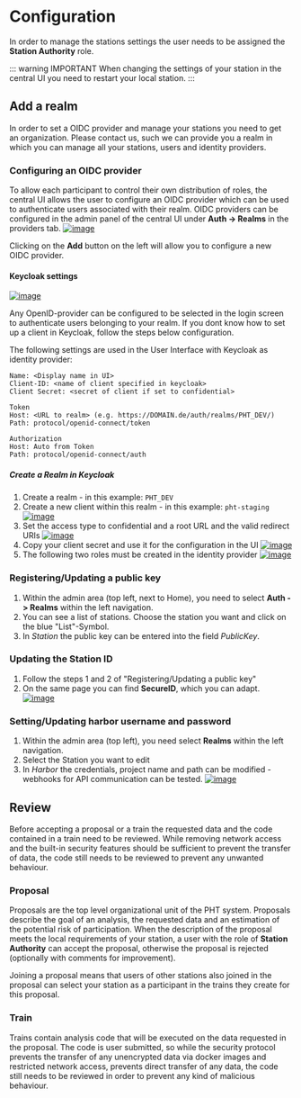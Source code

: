 # Configuration

In order to manage the stations settings the user needs to be assigned the **Station Authority** role.

::: warning IMPORTANT
When changing the settings of your station in the central UI you need to restart your local station. 
:::

## Add a realm
In order to set a OIDC provider and manage your stations you need to get an organization. Please contact us,
such we can provide you a realm in which you can manage all your stations, users and identity providers.

### Configuring an OIDC provider
To allow each participant to control their own distribution of roles, the central UI allows the user to configure an OIDC provider which
can be used to authenticate users associated with their realm.
OIDC providers can be configured in the admin panel of the central UI under **Auth -> Realms** in the providers tab.
[![image](../../images/ui_images/providers_overview.png)](../../images/ui_images/providers_overview.png)


Clicking on the **Add** button on the left will allow you to configure a new OIDC provider.

#### Keycloak settings

[![image](../../images/ui_images/provider_add.png)](../../images/ui_images/provider_add.png)

Any OpenID-provider can be configured to be selected in the login screen to authenticate users belonging to your realm.
If you dont know how to set up a client in Keycloak, follow the steps below configuration.

The following settings are used in the User Interface with Keycloak as identity provider:
```
Name: <Display name in UI>
Client-ID: <name of client specified in keycloak>
Client Secret: <secret of client if set to confidential>

Token
Host: <URL to realm> (e.g. https://DOMAIN.de/auth/realms/PHT_DEV/)
Path: protocol/openid-connect/token

Authorization
Host: Auto from Token
Path: protocol/openid-connect/auth
```

##### Create a Realm in Keycloak
1. Create a realm - in this example: ``PHT_DEV``
2. Create a new client within this realm - in this example: ``pht-staging``
   [![image](../../images/keycloak_images/keycloak_1.png)](../../images/keycloak_images/keycloak_1.png)
3. Set the access type to confidential and a root URL and the valid redirect URIs
   [![image](../../images/keycloak_images/keycloak_2.png)](../../images/keycloak_images/keycloak_2.png)
4. Copy your client secret and use it for the configuration in the UI
   [![image](../../images/keycloak_images/keycloak_3.png)](../../images/keycloak_images/keycloak_3.png)
5. The following two roles must be created in the identity provider
   [![image](../../images/keycloak_images/keycloak_4.png)](../../images/keycloak_images/keycloak_4.png)
### Registering/Updating a public key

1. Within the admin area (top left, next to Home), you need to select **Auth -> Realms** within the left navigation.
2. You can see a list of stations. Choose the station you want and click on the blue "List"-Symbol.
3. In *Station* the public key can be entered into the field *PublicKey*.

### Updating the Station ID

1. Follow the steps 1 and 2 of "Registering/Updating a public key"
2. On the same page you can find **SecureID**, which you can adapt.
   [![image](../../images/ui_images/pk_station.png)](../../images/ui_images/pk_station.png)

### Setting/Updating harbor username and password

1. Within the admin area (top left), you need select **Realms** within the left navigation.
2. Select the Station you want to edit
3. In *Harbor* the credentials, project name and path can be modified - webhooks for API communication can be tested.
   [![image](../../images/ui_images/harbor_station.png)](../../images/ui_images/harbor_station.png)


## Review
Before accepting a proposal or a train the requested data and the code contained in a train need to be reviewed. While
removing network access and the built-in security features should be sufficient to prevent the transfer of data, the 
code still needs to be reviewed to prevent any unwanted behaviour.

### Proposal
Proposals are the top level organizational unit of the PHT system. Proposals describe the goal of an analysis, the 
requested data and an estimation of the potential risk of participation. When the description of the proposal meets the
local requirements of your station, a user with the role of **Station Authority** can accept the proposal, otherwise
the proposal is rejected (optionally with comments for improvement).

Joining a proposal means that users of other stations also joined in the proposal can select your station as a
participant in the trains they create for this proposal.

### Train
Trains contain analysis code that will be executed on the data requested in the proposal. The code is user submitted, so
while the security protocol prevents the transfer of any unencrypted data via docker images and restricted network access,
prevents direct transfer of any data, the code still needs to be reviewed in order to prevent any kind of malicious behaviour.


